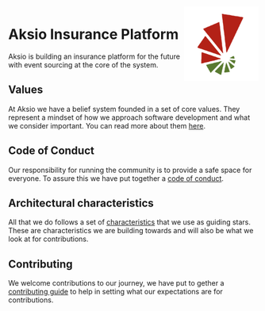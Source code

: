 <div align="left">
<img src="https://github.com/aksio-insurtech/.github/blob/main/assets/logo.png?raw=true" alt="Aksio Logo" width="150" align="right">
</div>  

<div align="left">

# Aksio Insurance Platform

Aksio is building an insurance platform for the future with event sourcing at the core of the system.

</div>

<div align="left">

## Values

At Aksio we have a belief system founded in a set of core values.
They represent a mindset of how we approach software development and what we
consider important. You can read more about them [here](/values.md).

## Code of Conduct

Our responsibility for running the community is to provide a safe space for everyone. To assure this
we have put together a [code of conduct](/CODE_OF_CONDUCT.md).

## Architectural characteristics

All that we do follows a set of [characteristics](/characteristics.md) that we use as guiding stars.
These are characteristics we are building towards and will also be what we look at for contributions.

## Contributing

We welcome contributions to our journey, we have put to gether a [contributing guide](/contributing.md)
to help in setting what our expectations are for contributions.

</div>
